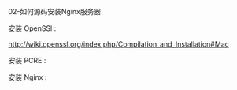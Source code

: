 02-如何源码安装Nginx服务器


安装 OpenSSl :


http://wiki.openssl.org/index.php/Compilation_and_Installation#Mac


安装 PCRE :


安装 Nginx :


